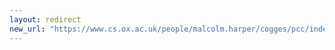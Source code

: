 ```yaml
---
layout: redirect
new_url: "https://www.cs.ox.ac.uk/people/malcolm.harper/cogges/pcc/index.html"
---
```

